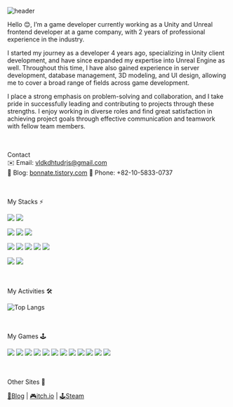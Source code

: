 ![header](https://capsule-render.vercel.app/api?type=waving&color=timeGradient&text=Welcome%20to%20Bonnate's%20Github!👋&animation=twinkling&fontSize=35&fontAlignY=50&fontAlign=50&height=100)

Hello 😊, I’m a game developer currently working as a Unity and Unreal frontend developer at a game company, with 2 years of professional experience in the industry.

I started my journey as a developer 4 years ago, specializing in Unity client development, and have since expanded my expertise into Unreal Engine as well. Throughout this time, I have also gained experience in server development, database management, 3D modeling, and UI design, allowing me to cover a broad range of fields across game development.

I place a strong emphasis on problem-solving and collaboration, and I take pride in successfully leading and contributing to projects through these strengths. I enjoy working in diverse roles and find great satisfaction in achieving project goals through effective communication and teamwork with fellow team members.

</br></br>
Contact  </br>
✉️ Email: vldkdhtudrjs@gmail.com </br>
📝 Blog: [bonnate.tistory.com](https://bonnate.tistory.com)
📱 Phone: +82-10-5833-0737  

</br></br> My Stacks ⚡

<img src="https://img.shields.io/badge/Unity-FFFFFF?style=for-the-badge&logo=unity&logoColor=000000"> <img src="https://img.shields.io/badge/Unreal%20Engine-FFFFFF?style=for-the-badge&logo=Unreal%20Engine&logoColor=000000">

<img src="https://img.shields.io/badge/MySQL-4479A1?style=for-the-badge&logo=MySQL&logoColor=ffffff"> <img src="https://img.shields.io/badge/Linux-FCC624?style=for-the-badge&logo=Linux&logoColor=000000"> <img src="https://img.shields.io/badge/Oracle-F80000?style=for-the-badge&logo=Oracle&logoColor=ffffff">

<img src="https://img.shields.io/badge/C-A8B9CC?style=for-the-badge&logo=C&logoColor=ffffff"> <img src="https://img.shields.io/badge/C++-00599C?style=for-the-badge&logo=C&logoColor=ffffff"> <img src="https://img.shields.io/badge/C%20Sharp-239120?style=for-the-badge&logo=C%20Sharp&logoColor=ffffff"> <img src="https://img.shields.io/badge/Java-d78a2e?style=for-the-badge&logo=CoffeeScript&logoColor=ffffff"> <img src="https://img.shields.io/badge/Python-3776AB?style=for-the-badge&logo=Python&logoColor=ffffff">

<img src="https://img.shields.io/badge/GitHub-181717?style=for-the-badge&logo=GitHub&logoColor=ffffff"> <img src="https://img.shields.io/badge/Sourcetree-0052CC?style=for-the-badge&logo=Sourcetree&logoColor=ffffff">

</br></br> My Activities 🛠

 <!--![GitHub stats](https://github-readme-stats.vercel.app/api?username=bonnate&count_private=false&show_icons=true&card_width=495&border_radius=5&border_color=000000&bg_color=60,94a9d1,f7cac8&title_color=ffffff&text_color=ffffff&custom_title=📈STATS)-->
![Top Langs](https://github-readme-stats.vercel.app/api/top-langs/?username=bonnate&layout=compact&count_private=true&card_width=445&border_radius=5&border_color=000000&bg_color=30,94a9d1,f7cac8&title_color=ffffff&text_color=ffffff&custom_title=💻LANGUAGES)



</br></br> My Games 🕹️

![](https://blog.kakaocdn.net/dn/bv3oIO/btszUrveKCa/PjngHQ7EkdjwEjwwtjQJKk/img.gif)
![](https://blog.kakaocdn.net/dn/cuurN2/btszK4aACgy/fmR9tVs95PsBYye5GxOYvk/img.gif)
![](https://blog.kakaocdn.net/dn/LjV4m/btszK2w6FdC/9EQYeneADdTGzvY8pAAds1/img.gif)
![](https://blog.kakaocdn.net/dn/K75qS/btszTATup3A/2JJneDppXqpWVQSRTsnDC1/img.gif)
![](https://blog.kakaocdn.net/dn/ZgDyz/btszLZ04ALl/KcQuoNmuLFwXhUrMrNMp20/img.gif)
![](https://blog.kakaocdn.net/dn/bslAj8/btszMclEjmG/Xl5JVaBambd8LtHEn7RKO0/img.gif)
![](https://blog.kakaocdn.net/dn/pTrdN/btszMdx8EFc/qMaBozoRKY46MZus4ZuxF1/img.gif)
![](https://blog.kakaocdn.net/dn/nSRWv/btszK94baND/CxeZW4cxtMsDktTHcOXok0/img.gif)
![](https://blog.kakaocdn.net/dn/tCsxy/btszTAFZaSk/T8uv80kHXBXovOSCAEeNoK/img.gif)
![](https://blog.kakaocdn.net/dn/y75tl/btszVuZhJfN/kbtc759oMu6KMhRZ5nUy2k/img.gif)
![](https://blog.kakaocdn.net/dn/T5e8R/btszLmoHpvl/9M56KoCJ6H4aA8cGKAmGOK/img.gif)
![](https://blog.kakaocdn.net/dn/qf5hf/btszOLgXWBT/k7FLkjkd05lPqgEPhAcsyK/img.gif)

</br></br> Other Sites 🔗 

[📑Blog](https://bonnate.tistory.com/) | [🎮itch.io](https://bonnate.itch.io/) | [🕹️Steam](https://store.steampowered.com/app/2004700/Mate/)

